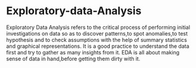 # Exploratory-data-Analysis
Exploratory Data Analysis refers to the critical process of performing initial investigations on data so as to discover patterns,to spot anomalies,to test hypothesis and to check assumptions with the help of summary statistics and graphical representations.
It is a good practice to understand the data first and try to gather as many insights from it. EDA is all about making sense of data in hand,before getting them dirty with it.
